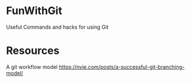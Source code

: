 # FunWithGit
Useful Commands and hacks for using Git

# Resources
A git workflow model
https://nvie.com/posts/a-successful-git-branching-model/
